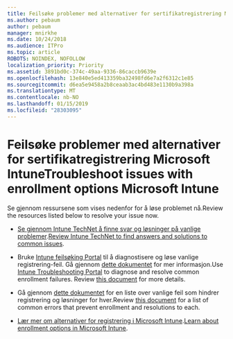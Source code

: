 ```yaml
---
title: Feilsøke problemer med alternativer for sertifikatregistrering Microsoft Intune
ms.author: pebaum
author: pebaum
manager: mnirkhe
ms.date: 10/24/2018
ms.audience: ITPro
ms.topic: article
ROBOTS: NOINDEX, NOFOLLOW
localization_priority: Priority
ms.assetid: 3891bd0c-374c-49aa-9336-86caccb9639e
ms.openlocfilehash: 13e840e5ed413359ba32498fd6e7a2f6312c1e85
ms.sourcegitcommit: d6ea5e9458a2b8ceaab3ac4bd483e1130b9a398a
ms.translationtype: MT
ms.contentlocale: nb-NO
ms.lasthandoff: 01/15/2019
ms.locfileid: "28303095"
---
```

# <a name="troubleshoot-issues-with-enrollment-options-microsoft-intune"></a><span data-ttu-id="6f2b6-102">Feilsøke problemer med alternativer for sertifikatregistrering Microsoft Intune</span><span class="sxs-lookup"><span data-stu-id="6f2b6-102">Troubleshoot issues with enrollment options Microsoft Intune</span></span>

<span data-ttu-id="6f2b6-103">Se gjennom ressursene som vises nedenfor for å løse problemet nå.</span><span class="sxs-lookup"><span data-stu-id="6f2b6-103">Review the resources listed below to resolve your issue now.</span></span> 
  
- <span data-ttu-id="6f2b6-104">[Se gjennom Intune TechNet å finne svar og løsninger på vanlige problemer](https://social.technet.microsoft.com/Forums/en-US/home?category=microsoftintune&amp;filter=alltypes&amp;sort=lastpostdesc).</span><span class="sxs-lookup"><span data-stu-id="6f2b6-104">[Review Intune TechNet to find answers and solutions to common issues](https://social.technet.microsoft.com/Forums/en-US/home?category=microsoftintune&amp;filter=alltypes&amp;sort=lastpostdesc).</span></span>
    
- <span data-ttu-id="6f2b6-p101">Bruke [Intune feilsøking Portal](https://aka.ms/intunetroubleshooting) til å diagnostisere og løse vanlige registrering-feil. Gå gjennom [dette dokumentet](https://docs.microsoft.com/en-us/intune/help-desk-operators) for mer informasjon.</span><span class="sxs-lookup"><span data-stu-id="6f2b6-p101">Use [Intune Troubleshooting Portal](https://aka.ms/intunetroubleshooting) to diagnose and resolve common enrollment failures. Review [this document](https://docs.microsoft.com/en-us/intune/help-desk-operators) for more details.</span></span> 
    
- <span data-ttu-id="6f2b6-107">Gå gjennom [dette dokumentet](https://docs.microsoft.com/en-us/intune-classic/Troubleshoot/troubleshoot-device-enrollment-in-intune) for en liste over vanlige feil som hindrer registrering og løsninger for hver.</span><span class="sxs-lookup"><span data-stu-id="6f2b6-107">Review [this document](https://docs.microsoft.com/en-us/intune-classic/Troubleshoot/troubleshoot-device-enrollment-in-intune) for a list of common errors that prevent enrollment and resolutions to each.</span></span> 
    
- <span data-ttu-id="6f2b6-108">[Lær mer om alternativer for registrering i Microsoft Intune](https://docs.microsoft.com/en-us/intune/enrollment-options).</span><span class="sxs-lookup"><span data-stu-id="6f2b6-108">[Learn about enrollment options in Microsoft Intune](https://docs.microsoft.com/en-us/intune/enrollment-options).</span></span>
    

